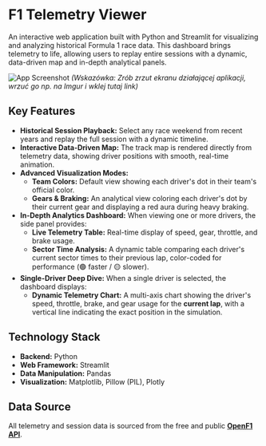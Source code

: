 # F1 Telemetry Viewer

An interactive web application built with Python and Streamlit for visualizing and analyzing historical Formula 1 race data. This dashboard brings telemetry to life, allowing users to replay entire sessions with a dynamic, data-driven map and in-depth analytical panels.

![App Screenshot](https://i.imgur.com/your-screenshot-url.png)
*(Wskazówka: Zrób zrzut ekranu działającej aplikacji, wrzuć go np. na Imgur i wklej tutaj link)*

## Key Features

- **Historical Session Playback:** Select any race weekend from recent years and replay the full session with a dynamic timeline.
- **Interactive Data-Driven Map:** The track map is rendered directly from telemetry data, showing driver positions with smooth, real-time animation.
- **Advanced Visualization Modes:**
  - **Team Colors:** Default view showing each driver's dot in their team's official color.
  - **Gears & Braking:** An analytical view coloring each driver's dot by their current gear and displaying a red aura during heavy braking.
- **In-Depth Analytics Dashboard:** When viewing one or more drivers, the side panel provides:
  - **Live Telemetry Table:** Real-time display of speed, gear, throttle, and brake usage.
  - **Sector Time Analysis:** A dynamic table comparing each driver's current sector times to their previous lap, color-coded for performance (🟢 faster / 🟡 slower).
- **Single-Driver Deep Dive:** When a single driver is selected, the dashboard displays:
  - **Dynamic Telemetry Chart:** A multi-axis chart showing the driver's speed, throttle, brake, and gear usage for the **current lap**, with a vertical line indicating the exact position in the simulation.

## Technology Stack

- **Backend:** Python
- **Web Framework:** Streamlit
- **Data Manipulation:** Pandas
- **Visualization:** Matplotlib, Pillow (PIL), Plotly

## Data Source

All telemetry and session data is sourced from the free and public [**OpenF1 API**](https://openf1.org/).
